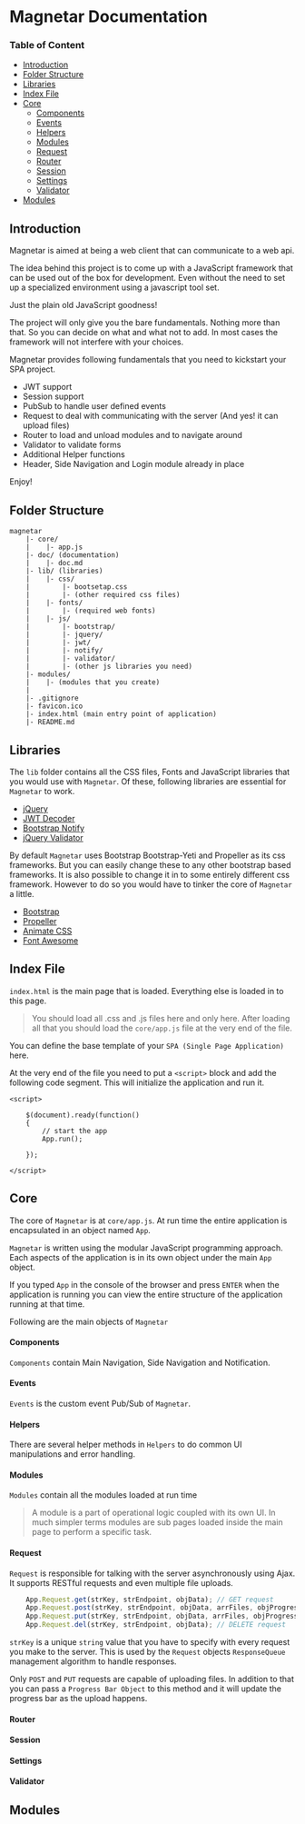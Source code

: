 # Magnetar Documentation

### Table of Content

- [Introduction](#introduction)
- [Folder Structure](#folder-structure)
- [Libraries](#libraries)
- [Index File](#index-file)
- [Core](#core)
    - [Components](#components)
    - [Events](#events)
    - [Helpers](#helpers)
    - [Modules](#modules)
    - [Request](#request)
    - [Router](#router)
    - [Session](#session)
    - [Settings](#settings)
    - [Validator](#validator)
- [Modules](#modules)


## Introduction

Magnetar is aimed at being a web client that can communicate to a web api.

The idea behind this project is to come up with a JavaScript framework that can be used out of the box for development.
Even without the need to set up a specialized environment using a javascript tool set.

Just the plain old JavaScript goodness!

The project will only give you the bare fundamentals. Nothing more than that. So you can decide on what and what not to add.
In most cases the framework will not interfere with your choices.

Magnetar provides following fundamentals that you need to kickstart your SPA project.

 - JWT support
 - Session support
 - PubSub to handle user defined events
 - Request to deal with communicating with the server (And yes! it can upload files)
 - Router to load and unload modules and to navigate around
 - Validator to validate forms
 - Additional Helper functions
 - Header, Side Navigation and Login module already in place

Enjoy!


## Folder Structure

    magnetar
        |- core/
        |    |- app.js
        |- doc/ (documentation)
        |    |- doc.md
        |- lib/ (libraries)
        |    |- css/
        |        |- bootsetap.css
        |        |- (other required css files)
        |    |- fonts/
        |        |- (required web fonts)
        |    |- js/
        |        |- bootstrap/
        |        |- jquery/
        |        |- jwt/
        |        |- notify/
        |        |- validator/
        |        |- (other js libraries you need)   
        |- modules/
        |    |- (modules that you create)
        |
        |- .gitignore
        |- favicon.ico
        |- index.html (main entry point of application)
        |- README.md


## Libraries

The `lib` folder contains all the CSS files, Fonts and JavaScript libraries that you would use with `Magnetar`.
Of these, following libraries are essential for `Magnetar` to work.

- [jQuery](https://github.com/jquery/jquery)
- [JWT Decoder](https://github.com/auth0/jwt-decode)
- [Bootstrap Notify](https://github.com/mouse0270/bootstrap-notify)
- [jQuery Validator](https://github.com/jquery-validation/jquery-validation)

By default `Magnetar` uses Bootstrap Bootstrap-Yeti and Propeller as its css frameworks. But you can easily change these
to any other bootstrap based frameworks. It is also possible to change it in to some entirely different css framework.
However to do so you would have to tinker the core of `Magnetar` a little.

- [Bootstrap](https://github.com/twbs/bootstrap)
- [Propeller](https://github.com/digicorp/propeller)
- [Animate CSS](https://github.com/daneden/animate.css)
- [Font Awesome](https://github.com/FortAwesome/Font-Awesome)


## Index File

`index.html` is the main page that is loaded. Everything else is loaded in to this page.

> You should load all .css and .js files here and only here. 
> After loading all that you should load the `core/app.js` file at the very end of the file.  

You can define the base template of your `SPA (Single Page Application)` here.

At the very end of the file you need to put a `<script>` block and add the following code segment.
This will initialize the application and run it.

```xhtml
<script>

    $(document).ready(function()
    {
        // start the app
        App.run();

    });

</script>
```


## Core

The core of `Magnetar` is at `core/app.js`.
At run time the entire application is encapsulated in an object named `App`.

`Magnetar` is written using the modular JavaScript programming approach.
Each aspects of the application is in its own object under the main `App` object.

If you typed `App` in the console of the browser and press `ENTER` when the application is running you can view the
entire structure of the application running at that time.

Following are the main objects of `Magnetar`


#### Components

`Components` contain Main Navigation, Side Navigation and Notification.


#### Events

`Events` is the custom event Pub/Sub of `Magnetar`.


#### Helpers

There are several helper methods in `Helpers` to do common UI manipulations and error handling.


#### Modules

`Modules` contain all the modules loaded at run time

> A module is a part of operational logic coupled with its own UI. In much simpler terms modules are sub pages loaded
> inside the main page to perform a specific task.


#### Request

`Request` is responsible for talking with the server asynchronously using Ajax. It supports RESTful requests and
even multiple file uploads.

```javascript
    App.Request.get(strKey, strEndpoint, objData); // GET request
    App.Request.post(strKey, strEndpoint, objData, arrFiles, objProgress); // POST request
    App.Request.put(strKey, strEndpoint, objData, arrFiles, objProgress); // PUT request
    App.Request.del(strKey, strEndpoint, objData); // DELETE request
```

`strKey` is a unique `string` value that you have to specify with every request you make to the server.
This is used by the `Request` objects `ResponseQueue` management algorithm to handle responses.

Only `POST` and `PUT` requests are capable of uploading files. In addition to that you can pass a `Progress Bar Object`
to this method and it will update the progress bar as the upload happens.


#### Router


#### Session


#### Settings


#### Validator



## Modules